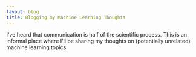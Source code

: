 ```yaml
---
layout: blog
title: Blogging my Machine Learning Thoughts
---
```


I've heard that communication is half of the scientific process. This is an informal place where I'll be sharing my thoughts on (potentially unrelated) machine learning topics.